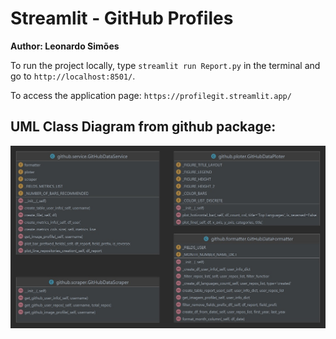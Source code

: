 # Streamlit - GitHub Profiles

**Author: Leonardo Simões**

To run the project locally, type `streamlit run Report.py` in the terminal
and go to `http://localhost:8501/`.

To access the application page: `https://profilegit.streamlit.app/`


## UML Class Diagram from github package:

![UML-Github-Package-Classes](imgs/UML-Github-Package-Classes.jpg)
